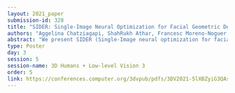 ```yaml
---
layout: 2021_paper
submission-id: 328
title: "SIDER: Single-Image Neural Optimization for Facial Geometric Detail Recovery"
authors: "Aggelina Chatziagapi, ShahRukh Athar, Francesc Moreno-Noguer and Dimitris Samaras"
abstract: "We present SIDER (Single-Image neural optimization for facial geometric DEtail Recovery), a novel photometric optimization method that recovers detailed facial geometry from a single image in an unsupervised manner. Inspired by classical techniques of coarse-to-fine optimization and recent advances in implicit neural representations of 3D shape, SIDER combines a geometry prior based on statistical models and Signed Distance Functions (SDFs) to recover facial details from single images. First, it estimates a coarse geometry using a morphable model represented as an SDF. Next, it reconstructs facial geometry details by optimizing a photometric loss with respect to the ground-truth image. In contrast to prior work, SIDER does not rely on any dataset priors and does not require additional supervision from multiple views, lighting changes or ground truth 3D shape. Extensive qualitative and quantitative evaluation demonstrates that our method achieves state-of-the-art on facial geometric detail recovery, using only a single in-the-wild image."
type: Poster
day: 3
session: 5
session-name: 3D Humans + Low-level Vision 3
order: 5
link: https://conferences.computer.org/3dvpub/pdfs/3DV2021-5lXBZyiG3QAsRBKXHIjqU8/268800a815/268800a815.pdf
---
```


